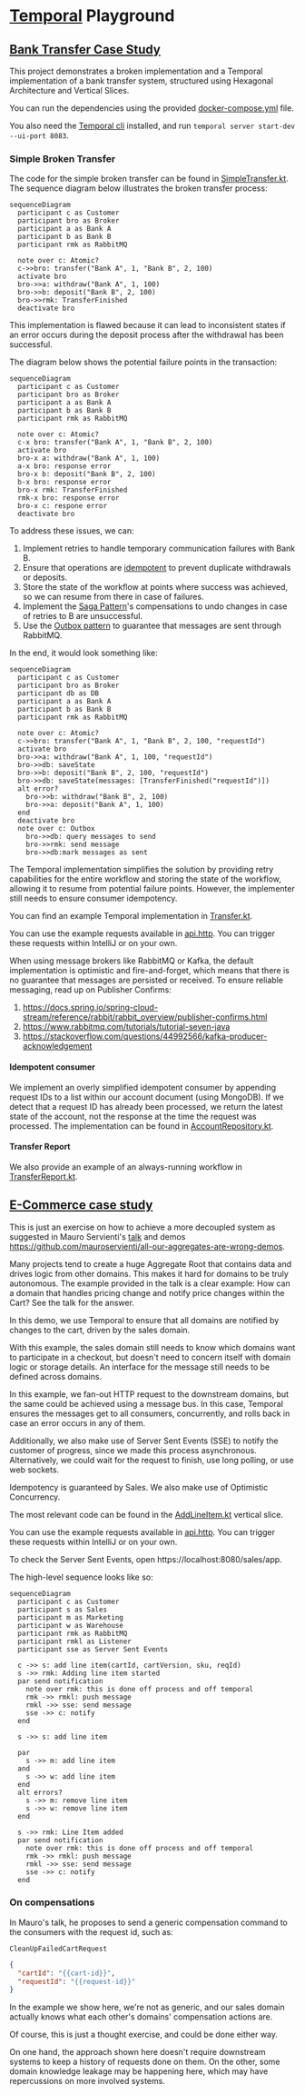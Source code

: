 # [Temporal](https://temporal.io/) Playground

## [Bank Transfer Case Study](./banking)

This project demonstrates a broken implementation and a Temporal implementation of a bank transfer system,
structured using Hexagonal Architecture and Vertical Slices.

You can run the dependencies using the provided [docker-compose.yml](docker-compose.yml) file.

You also need the [Temporal cli](https://github.com/temporalio/cli) installed, and run
`temporal server start-dev --ui-port 8083`.

### Simple Broken Transfer

The code for the simple broken transfer can be found in [SimpleTransfer.kt](./banking/middle-bank/src/main/kotlin/com/pintomau/temporalspring/banking/middlebank/features/SimpleTransfer.kt).
The sequence diagram below illustrates the broken transfer process:

```mermaid
sequenceDiagram
  participant c as Customer
  participant bro as Broker
  participant a as Bank A
  participant b as Bank B
  participant rmk as RabbitMQ

  note over c: Atomic?
  c->>bro: transfer("Bank A", 1, "Bank B", 2, 100)
  activate bro
  bro->>a: withdraw("Bank A", 1, 100)
  bro->>b: deposit("Bank B", 2, 100)
  bro->>rmk: TransferFinished
  deactivate bro
```

This implementation is flawed because it can lead to inconsistent states if an error occurs during the deposit process after the withdrawal has been successful.

The diagram below shows the potential failure points in the transaction:

```mermaid
sequenceDiagram
  participant c as Customer
  participant bro as Broker
  participant a as Bank A
  participant b as Bank B
  participant rmk as RabbitMQ

  note over c: Atomic?
  c-x bro: transfer("Bank A", 1, "Bank B", 2, 100)
  activate bro
  bro-x a: withdraw("Bank A", 1, 100)
  a-x bro: response error
  bro-x b: deposit("Bank B", 2, 100)
  b-x bro: response error
  bro-x rmk: TransferFinished
  rmk-x bro: response error
  bro-x c: respone error
  deactivate bro
```

To address these issues, we can:
1. Implement retries to handle temporary communication failures with Bank B. 
2. Ensure that operations are [idempotent](https://microservices.io/patterns/communication-style/idempotent-consumer.html) to prevent duplicate withdrawals or deposits. 
3. Store the state of the workflow at points where success was achieved, so we can resume from there in case of failures. 
4. Implement the [Saga Pattern](https://microservices.io/patterns/data/saga.html)'s compensations to undo changes in case of retries to B are unsuccessful. 
5. Use the [Outbox pattern](https://microservices.io/patterns/data/transactional-outbox.html) to guarantee that messages are sent through RabbitMQ.

In the end, it would look something like:

```mermaid
sequenceDiagram
  participant c as Customer
  participant bro as Broker
  participant db as DB
  participant a as Bank A
  participant b as Bank B
  participant rmk as RabbitMQ

  note over c: Atomic?
  c->>bro: transfer("Bank A", 1, "Bank B", 2, 100, "requestId")
  activate bro
  bro->>a: withdraw("Bank A", 1, 100, "requestId")
  bro->>db: saveState
  bro->>b: deposit("Bank B", 2, 100, "requestId")
  bro->>db: saveState(messages: [TransferFinished("requestId")])
  alt error?
    bro->>b: withdraw("Bank B", 2, 100)
    bro->>a: deposit("Bank A", 1, 100)
  end
  deactivate bro
  note over c: Outbox
    bro->>db: query messages to send
    bro->>rmk: send message
    bro->>db:mark messages as sent
```

The Temporal implementation simplifies the solution by providing retry capabilities for the entire workflow and storing
the state of the workflow, allowing it to resume from potential failure points.
However, the implementer still needs to ensure consumer idempotency.

You can find an example Temporal implementation in [Transfer.kt](banking/middle-bank/src/main/kotlin/com/pintomau/temporalspring/banking/middlebank/features/Transfer.kt).

You can use the example requests available in [api.http](banking/middle-bank/api.http).
You can trigger these requests within IntelliJ or on your own.

When using message brokers like RabbitMQ or Kafka, the default implementation is optimistic and fire-and-forget,
which means that there is no guarantee that messages are persisted or received.
To ensure reliable messaging, read up on Publisher Confirms:
1. https://docs.spring.io/spring-cloud-stream/reference/rabbit/rabbit_overview/publisher-confirms.html
2. https://www.rabbitmq.com/tutorials/tutorial-seven-java
3. https://stackoverflow.com/questions/44992566/kafka-producer-acknowledgement

#### Idempotent consumer

We implement an overly simplified idempotent consumer by appending request IDs to a list within our account document
(using MongoDB). If we detect that a request ID has already been processed, we return the latest state of the 
account, not the response at the time the request was processed. The implementation can be found in
[AccountRepository.kt](banking/bank-a/src/main/kotlin/com/pintomau/temporalspring/banking/banka/core/AccountRepository.kt).

#### Transfer Report

We also provide an example of an always-running workflow in [TransferReport.kt](banking/middle-bank/src/main/kotlin/com/pintomau/temporalspring/banking/middlebank/features/TransferReport.kt).

## [E-Commerce case study](ecommerce)

This is just an exercise on how to achieve a more decoupled system as suggested in Mauro Servienti's 
[talk](https://youtu.be/KkzvQSuYd5I) and demos https://github.com/mauroservienti/all-our-aggregates-are-wrong-demos.

Many projects tend to create a huge Aggregate Root that contains data and drives logic from other domains.
This makes it hard for domains to be truly autonomous. The example provided in the talk is a clear example:
How can a domain that handles pricing change and notify price changes within the Cart? See the talk for the answer.

In this demo, we use Temporal to ensure that all domains are notified by changes to the cart,
driven by the sales domain.

With this example, the sales domain still needs to know which domains want to participate in a checkout, but doesn't
need to concern itself with domain logic or storage details.
An interface for the message still needs to be defined across domains.

In this example, we fan-out HTTP request to the downstream domains, but the same could be achieved using a message bus.
In this case, Temporal ensures the messages get to all consumers, concurrently, and rolls back in case an error occurs
in any of them.

Additionally, we also make use of Server Sent Events (SSE) to notify the customer of progress,
since we made this process asynchronous.
Alternatively, we could wait for the request to finish, use long polling, or use web sockets.

Idempotency is guaranteed by Sales. We also make use of Optimistic Concurrency.

The most relevant code can be found in the
[AddLineItem.kt](ecommerce/sales/src/main/kotlin/com/pintomau/temporalspring/sales/features/AddLineItem.kt)
vertical slice.

You can use the example requests available in [api.http](ecommerce/sales/api.http).
You can trigger these requests within IntelliJ or on your own.

To check the Server Sent Events, open https://localhost:8080/sales/app.

The high-level sequence looks like so:

```mermaid
sequenceDiagram
  participant c as Customer
  participant s as Sales
  participant m as Marketing
  participant w as Warehouse
  participant rmk as RabbitMQ
  participant rmkl as Listener
  participant sse as Server Sent Events

  c ->> s: add line item(cartId, cartVersion, sku, reqId)
  s ->> rmk: Adding line item started
  par send notification
    note over rmk: this is done off process and off temporal
    rmk ->> rmkl: push message
    rmkl ->> sse: send message
    sse ->> c: notify
  end

  s ->> s: add line item

  par 
    s ->> m: add line item
  and
    s ->> w: add line item
  end
  alt errors?
    s ->> m: remove line item
    s ->> w: remove line item
  end
    
  s ->> rmk: Line Item added
  par send notification
    note over rmk: this is done off process and off temporal
    rmk ->> rmkl: push message
    rmkl ->> sse: send message
    sse ->> c: notify
  end

```

### On compensations

In Mauro's talk, he proposes to send a generic compensation command to the consumers with the request id, such as:

`CleanUpFailedCartRequest`
```json
{
  "cartId": "{{cart-id}}",
  "requestId": "{{request-id}}"
}
```

In the example we show here, we're not as generic, and our sales domain actually knows what each other's domains'
compensation actions are.

Of course, this is just a thought exercise, and could be done either way.

On one hand, the approach shown here doesn't require downstream systems to keep a history of requests done on them.
On the other, some domain knowledge leakage may be happening here, which may have repercussions on more
involved systems.
